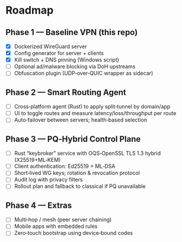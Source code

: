 
# Roadmap

## Phase 1 — Baseline VPN (this repo)
- [x] Dockerized WireGuard server
- [x] Config generator for server + clients
- [x] Kill switch + DNS pinning (Windows script)
- [ ] Optional ad/malware blocking via DoH upstreams
- [ ] Obfuscation plugin (UDP‑over‑QUIC wrapper as sidecar)

## Phase 2 — Smart Routing Agent
- [ ] Cross‑platform agent (Rust) to apply split‑tunnel by domain/app
- [ ] UI to toggle routes and measure latency/loss/throughput per route
- [ ] Auto‑failover between servers; health‑based selection

## Phase 3 — PQ‑Hybrid Control Plane
- [ ] Rust “keybroker” service with OQS‑OpenSSL TLS 1.3 hybrid (X25519+ML‑KEM)
- [ ] Client authentication: Ed25519 + ML‑DSA
- [ ] Short‑lived WG keys; rotation & revocation protocol
- [ ] Audit log with privacy filters
- [ ] Rollout plan and fallback to classical if PQ unavailable

## Phase 4 — Extras
- [ ] Multi‑hop / mesh (peer server chaining)
- [ ] Mobile apps with embedded rules
- [ ] Zero‑touch bootstrap using device‑bound codes
